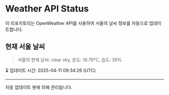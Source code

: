
# Weather API Status

이 리포지토리는 OpenWeather API를 사용하여 서울의 날씨 정보를 자동으로 업데이트합니다.

## 현재 서울 날씨
> 서울의 현재 날씨: clear sky, 온도: 18.76°C, 습도: 39%

⏳ 업데이트 시간: 2025-04-11 09:34:26 (UTC)

---
자동 업데이트 봇에 의해 관리됩니다.

